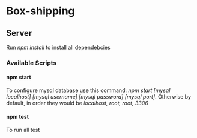 # Box-shipping
## Server
Run _npm install_ to install all dependebcies 
### Available Scripts
#### npm start
To configure mysql database use this command: _npm start [mysql localhost] [mysql username] [mysql password] [mysql port]_. Otherwise by default, in order they would be _localhost, root, root, 3306_
#### npm test
To run all test



 
